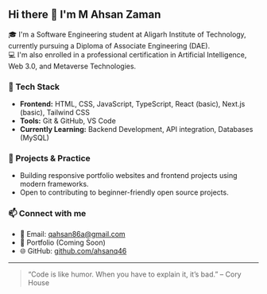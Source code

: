 ## Hi there 👋 I'm M Ahsan Zaman

🎓 I'm a Software Engineering student at Aligarh Institute of Technology, currently pursuing a Diploma of Associate Engineering (DAE).  
💻 I'm also enrolled in a professional certification in Artificial Intelligence, Web 3.0, and Metaverse Technologies.

### 🚀 Tech Stack
- **Frontend:** HTML, CSS, JavaScript, TypeScript, React (basic), Next.js (basic), Tailwind CSS  
- **Tools:** Git & GitHub, VS Code  
- **Currently Learning:** Backend Development, API integration, Databases (MySQL)  

### 🌱 Projects & Practice
- Building responsive portfolio websites and frontend projects using modern frameworks.
- Open to contributing to beginner-friendly open source projects.

### 📫 Connect with me
- 📧 Email: [qahsan86a@gmail.com](mailto:qahsan86a@gmail.com)  
- 💼 Portfolio (Coming Soon)  
- 🌐 GitHub: [github.com/ahsanq46](https://github.com/ahsanq46)

---

> “Code is like humor. When you have to explain it, it’s bad.” – Cory House


